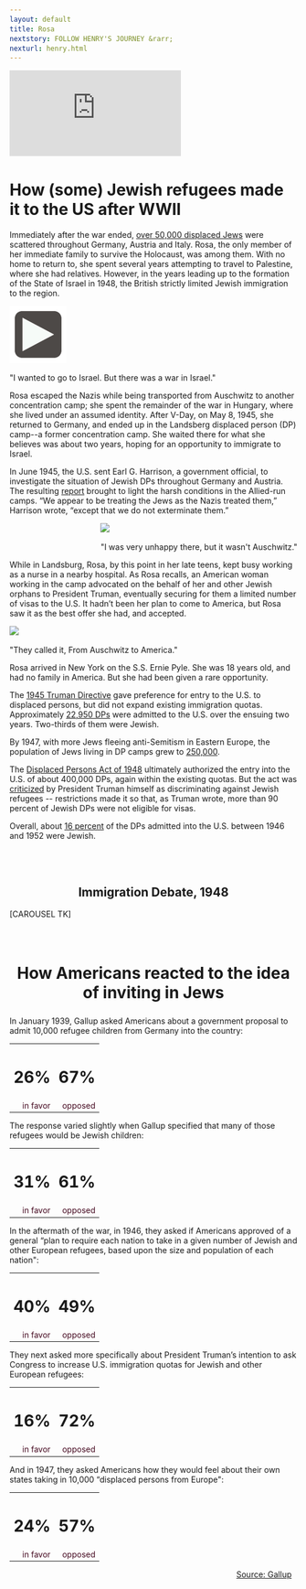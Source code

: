 ```yaml
---
layout: default
title: Rosa
nextstory: FOLLOW HENRY'S JOURNEY &rarr;
nexturl: henry.html
---
```

<div class="boxes" id="first">
<div class="video">
<iframe id="player1" src="https://player.vimeo.com/video/210800050?api=1&player_id=player1" frameborder="0" webkitallowfullscreen="" mozallowfullscreen="" allowfullscreen=""></iframe>
</div>
</div>

<div class="rosatext" id="second">
<h1>How (some) Jewish refugees made it to the US after WWII</h1>
<p>Immediately after the war ended, <a href="https://www.ushmm.org/wlc/en/article.php?ModuleId=10005418" target="_blank">over 50,000 displaced Jews</a> were scattered throughout Germany, Austria and Italy. Rosa, the only member of her immediate family to survive the Holocaust, was among them. With no home to return to, she spent several years attempting to travel to Palestine, where she had relatives. However, in the years leading up to the formation of the State of Israel in 1948, the British strictly limited Jewish immigration to the region. </p>
<div class="audioboxred">
<audio id="clip1">
<source src="audio/rosa_israel.mp3" type="audio/mp3">
</audio>
<img class="play" src="images/Play Button.png" onclick="play1()">

<p class="audioquotewhite">"I wanted to go to Israel. But there was a war in Israel."</p>
</div>

<p> Rosa escaped the Nazis while being transported from Auschwitz to another concentration camp; she spent the remainder of the war in Hungary, where she lived under an assumed identity. After V-Day, on May 8, 1945,  she returned to Germany, and ended up in the Landsberg displaced person (DP) camp--a former concentration camp. She waited there for what she believes was about two years, hoping for an opportunity to immigrate to Israel.</p>

<p>In June 1945, the U.S. sent Earl G. Harrison, a government official, to investigate the situation of Jewish DPs throughout Germany and Austria. The resulting <a href="https://www.ushmm.org/exhibition/displaced-persons/resourc1.htm" target="_blank">report</a> brought to light the harsh conditions in the Allied-run camps. “We appear to be treating the Jews as the Nazis treated them,” Harrison wrote, “except that we do not exterminate them.”</p>
<div class="audioboxred" style="float: right;">
<audio id="clip2">
<source src="audio/rosa_auschwitz.mp3" type="audio/mp3">
</audio>
<img class="play" src="https://github.com/Studio20-2017/sanctuary/blob/master/images/Play%20Button.png?raw=true" onclick="play2()">

<p class="audioquotewhite">"I was very unhappy there, but it wasn't Auschwitz."</p>
</div>
<br><br>
<p style="clear: right">While in Landsburg, Rosa, by this point in her late teens, kept busy working as a nurse in a nearby hospital. As Rosa recalls, an American woman working in the camp advocated on the behalf of her and other Jewish orphans to President Truman, eventually securing for them a limited number of visas to the U.S. It hadn’t been her plan to come to America, but Rosa saw it as the best offer she had, and accepted. </p>
<div class="audioboxred">
<audio id="clip3">
<source src="audio/rosa_america.mp3" type="audio/mp3">
</audio>
<img class="play" src="https://github.com/Studio20-2017/sanctuary/blob/master/images/Play%20Button.png?raw=true" onclick="play3()">

<p class="audioquotewhite">"They called it, From Auschwitz to America."</p>
</div>
<p>Rosa arrived in New York on the S.S. Ernie Pyle. She was 18 years old, and had no family in America. But she had been given a rare opportunity.</p>

<p>The <a href="http://www.jewishvirtuallibrary.org/president-truman-statement-and-directive-on-displaced-persons-december-1945" target="_blank">1945 Truman Directive</a> gave preference for entry to the U.S. to displaced persons, but did not expand existing immigration quotas. Approximately <a href="https://www.ushmm.org/learn/timeline-of-events/1942-1945/truman-directive-on-immigrant-visas" target="_blank">22,950 DPs</a> were admitted to the U.S. over the ensuing two years. Two-thirds of them were Jewish. </p>                        

<p>By 1947, with more Jews fleeing anti-Semitism in Eastern Europe, the population of Jews living in DP camps grew to <a href="https://www.ushmm.org/outreach/en/media_nm.php?MediaId=377" target="_blank">250,000</a>.</p>

<p>The <a href="http://library.uwb.edu/Static/USimmigration/1948_displaced_persons_act.html" target="_blank">Displaced Persons Act of 1948</a> ultimately authorized the entry into the U.S. of about 400,000 DPs, again within the existing quotas. But the act was <a href="http://www.presidency.ucsb.edu/ws/?pid=12942" target="_blank">criticized</a> by President Truman himself as discriminating against Jewish refugees -- restrictions made it so that, as Truman wrote, more than 90 percent of Jewish DPs were not eligible for visas.</p>

<p>Overall, about <a href="https://books.google.com/books?id=raS9TqUFb94C&pg=PA161&lpg=PA161&dq=how+many+jews+admitted+to+us+truman+directive&source=bl&ots=T8p8Z4vFwn&sig=Hq2_M40C4SQjCOjHDgvcQLmLFRI&hl=en&sa=X&ved=0ahUKEwiyzvCkpKfTAhXoxYMKHeIfBggQ6AEISDAG#v=onepage&q=how%20many%20jews%20admitted%20to%20us%20truman%20directive&f=false" target="_blank">16 percent</a> of the DPs admitted into the U.S. between 1946 and 1952 were Jewish.</p>
<br>
<br>
<h2 style="text-align:center">Immigration Debate, 1948</h2>
<div id="carousel"> [CAROUSEL TK] </div>
<br> 
<br>


<div id="gallup">
<h1 style="text-align:center; size:3em; padding:5px">How Americans reacted to the idea of inviting in Jews</h1>
<p class="gallup2">In January 1939, Gallup asked Americans about a government proposal to admit 10,000 refugee children from Germany into the country:</p>
<table class="gallupnos">
	<tr>
		<td><h1>26%</h1></td>
		<td><h1>67%</h1></td>
	</tr>
	<tr>
		<td style="color:#450920; text-align:right;">in favor</td>
		<td style="color:#450920; text-align:right;">opposed</td>
	</tr>
</table>
<p class="gallup2">The response varied slightly when Gallup specified that many of those refugees would be Jewish children:</p>
<table class="gallupnos">
	<tr>
		<td><h1>31%</h1></td>
		<td><h1>61%</h1></td>
	</tr>
	<tr>
		<td style="color:#450920; text-align:right;">in favor</td>
		<td style="color:#450920; text-align:right;">opposed</td>
	</tr>
</table>
<p class="gallup2">In the aftermath of the war, in 1946, they asked if Americans approved of a general “plan to require each nation to take in a given number of Jewish and other European refugees, based upon the size and population of each nation":</p>
<table class="gallupnos">
	<tr>
		<td><h1>40%</h1></td>
		<td><h1>49%</h1></td>
	</tr>
	<tr>
		<td style="color:#450920; text-align:right;">in favor</td>
		<td style="color:#450920; text-align:right;">opposed</td>
	</tr>
</table>
<p class="gallup2">They next asked more specifically about President Truman’s intention to ask Congress to increase U.S. immigration quotas for Jewish and other European refugees:
</p>
<table class="gallupnos">
	<tr>
		<td><h1>16%</h1></td>
		<td><h1>72%</h1></td>
	</tr>
	<tr>
		<td style="color:#450920; text-align:right;">in favor</td>
		<td style="color:#450920; text-align:right;">opposed</td>
	</tr>
</table>
<p class="gallup2">And in 1947, they asked Americans how they would feel about their own states taking in 10,000 “displaced persons from Europe":
</p>
<table class="gallupnos">
	<tr>
		<td><h1>24%</h1></td>
		<td><h1>57%</h1></td>
	</tr>
	<tr>
		<td style="color:#450920; text-align:right;">in favor</td>
		<td style="color:#450920; text-align:right;">opposed</td>
	</tr>
</table>
<a class="source" style="float:right; padding-right: 10px;" href="http://www.gallup.com/opinion/polling-matters/186716/historical-review-americans-views-refugees-coming.aspx">Source: Gallup</a>
</div>
<br>

<script>
$(function() {
  var iframe = $('#player1')[0];
  var player = $f(iframe);

  // When the player is ready, add listeners for pause, finish, and playProgress
  player.addEvent('ready', function() {        
      player.addEvent('finish', finishVideoOne);
  });

  function finishVideoOne(id) {
    scroll2();
  }
});
</script>
<script>
var playing = false;
function play1(){
var audio = document.getElementById("clip1");
 var src = this.src;
if (playing == false) {
        audio.play();
        playing = true;
        audio.currentTime = 0;
    } else {
        audio.pause();
        playing = false;
    }
}
              
function play2(){
       var audio = document.getElementById("clip2");
       if (playing == false) {
        audio.play();
        playing = true;
        audio.currentTime = 0;
    } else {
        audio.pause();
        playing = false;
    }
}
function play3(){
       var audio = document.getElementById("clip3");
       if (playing == false) {
        audio.play();
        playing = true;
        audio.currentTime = 0;
    } else {
        audio.pause();
        playing = false;
    }
}
</script>

